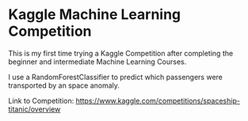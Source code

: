 # Kaggle Machine Learning Competition


This is my first time trying a Kaggle Competition after completing the beginner and intermediate Machine Learning Courses.   

I use a RandomForestClassifier to predict which passengers were transported by an space anomaly.    

Link to Competition: https://www.kaggle.com/competitions/spaceship-titanic/overview   
